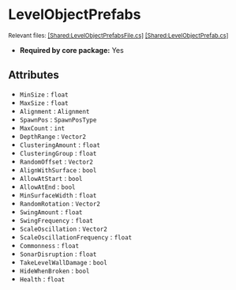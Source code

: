 # LevelObjectPrefabs
<sup>Relevant files: [[Shared:LevelObjectPrefabsFile.cs]](https://github.com/Regalis11/Barotrauma/blob/master/Barotrauma/BarotraumaShared/SharedSource/ContentManagement/ContentFile/LevelObjectPrefabsFile.cs) [[Shared:LevelObjectPrefab.cs]](https://github.com/Regalis11/Barotrauma/blob/master/Barotrauma/BarotraumaShared/SharedSource/Map/Levels/LevelObjects/LevelObjectPrefab.cs)</sup>
- **Required by core package:** Yes



## Attributes
- `MinSize` : `float`
- `MaxSize` : `float`
- `Alignment` : `Alignment`
- `SpawnPos` : `SpawnPosType`
- `MaxCount` : `int`
- `DepthRange` : `Vector2`
- `ClusteringAmount` : `float`
- `ClusteringGroup` : `float`
- `RandomOffset` : `Vector2`
- `AlignWithSurface` : `bool`
- `AllowAtStart` : `bool`
- `AllowAtEnd` : `bool`
- `MinSurfaceWidth` : `float`
- `RandomRotation` : `Vector2`
- `SwingAmount` : `float`
- `SwingFrequency` : `float`
- `ScaleOscillation` : `Vector2`
- `ScaleOscillationFrequency` : `float`
- `Commonness` : `float`
- `SonarDisruption` : `float`
- `TakeLevelWallDamage` : `bool`
- `HideWhenBroken` : `bool`
- `Health` : `float`


